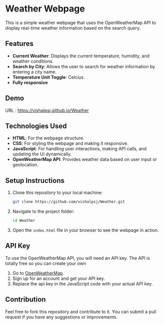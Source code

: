 # Weather Webpage

This is a simple weather webpage that uses the OpenWeatherMap API to display real-time weather information based on the search query.

## Features

- **Current Weather**: Displays the current temperature, humidity, and weather conditions.
- **Search by City**: Allows the user to search for weather information by entering a city name.
- **Temperature Unit Toggle**: Celcius.
- **Fully responsive**

## Demo

URL : https://vishalpsj.github.io/Weather

## Technologies Used

- **HTML**: For the webpage structure.
- **CSS**: For styling the webpage and making it responsive.
- **JavaScript**: For handling user interactions, making API calls, and updating the UI dynamically.
- **OpenWeatherMap API**: Provides weather data based on user input or geolocation.

## Setup Instructions

1. Clone this repository to your local machine:
   ```bash
   git clone https://github.com/vishalpsj/Weather.git
   ```

2. Navigate to the project folder:
   ```bash
   cd Weather
   ```

3. Open the `index.html` file in your browser to see the webpage in action.

## API Key

To use the OpenWeatherMap API, you will need an API key.
The API is totally free so you can create your own

1. Go to [OpenWeatherMap](https://openweathermap.org/).
2. Sign up for an account and get your API key.
3. Replace the api key in the JavaScript code with your actual API key.

## Contribution

Feel free to fork this repository and contribute to it. You can submit a pull request if you have any suggestions or improvements.

